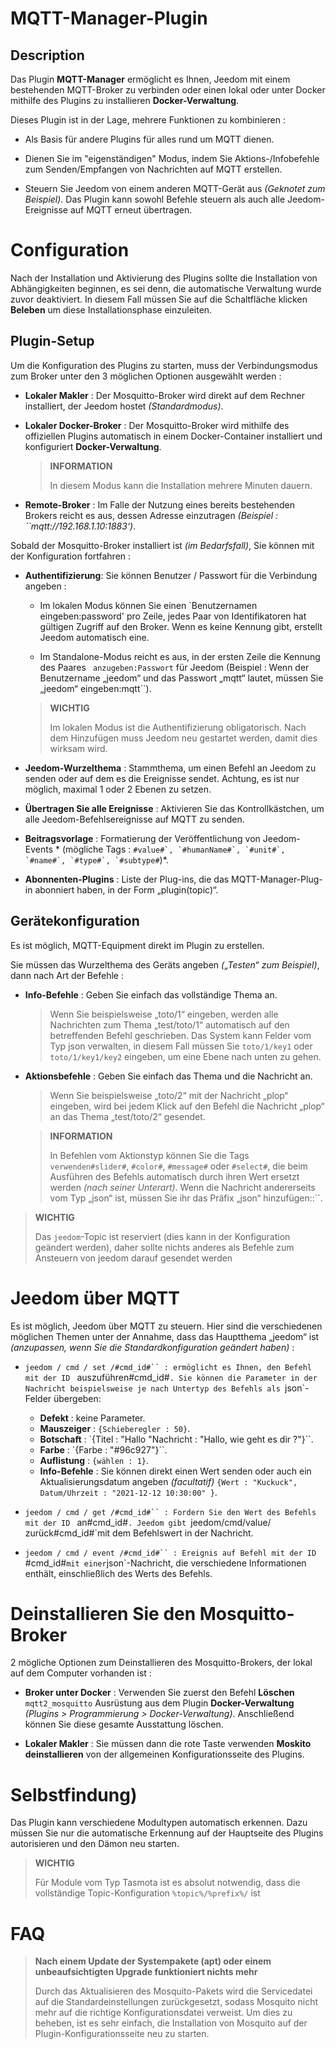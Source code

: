 # MQTT-Manager-Plugin

## Description

Das Plugin **MQTT-Manager** ermöglicht es Ihnen, Jeedom mit einem bestehenden MQTT-Broker zu verbinden oder einen lokal oder unter Docker mithilfe des Plugins zu installieren **Docker-Verwaltung**.

Dieses Plugin ist in der Lage, mehrere Funktionen zu kombinieren :

- Als Basis für andere Plugins für alles rund um MQTT dienen.

- Dienen Sie im "eigenständigen" Modus, indem Sie Aktions-/Infobefehle zum Senden/Empfangen von Nachrichten auf MQTT erstellen.

- Steuern Sie Jeedom von einem anderen MQTT-Gerät aus *(Geknotet zum Beispiel)*. Das Plugin kann sowohl Befehle steuern als auch alle Jeedom-Ereignisse auf MQTT erneut übertragen.

# Configuration

Nach der Installation und Aktivierung des Plugins sollte die Installation von Abhängigkeiten beginnen, es sei denn, die automatische Verwaltung wurde zuvor deaktiviert. In diesem Fall müssen Sie auf die Schaltfläche klicken **Beleben** um diese Installationsphase einzuleiten.

## Plugin-Setup

Um die Konfiguration des Plugins zu starten, muss der Verbindungsmodus zum Broker unter den 3 möglichen Optionen ausgewählt werden :

- **Lokaler Makler** : Der Mosquitto-Broker wird direkt auf dem Rechner installiert, der Jeedom hostet *(Standardmodus)*.

- **Lokaler Docker-Broker** : Der Mosquitto-Broker wird mithilfe des offiziellen Plugins automatisch in einem Docker-Container installiert und konfiguriert **Docker-Verwaltung**.

  >**INFORMATION**
  >
  >In diesem Modus kann die Installation mehrere Minuten dauern.

- **Remote-Broker** : Im Falle der Nutzung eines bereits bestehenden Brokers reicht es aus, dessen Adresse einzutragen *(Beispiel : ``mqtt://192.168.1.10:1883‘)*.

Sobald der Mosquitto-Broker installiert ist *(im Bedarfsfall)*, Sie können mit der Konfiguration fortfahren :

- **Authentifizierung**: Sie können Benutzer / Passwort für die Verbindung angeben :

  - Im lokalen Modus können Sie einen `Benutzernamen eingeben:password' pro Zeile, jedes Paar von Identifikatoren hat gültigen Zugriff auf den Broker. Wenn es keine Kennung gibt, erstellt Jeedom automatisch eine.

  - Im Standalone-Modus reicht es aus, in der ersten Zeile die Kennung des Paares ` anzugeben:Passwort` für Jeedom (Beispiel : Wenn der Benutzername „jeedom“ und das Passwort „mqtt“ lautet, müssen Sie „jeedom“ eingeben:mqtt``).

  >**WICHTIG**
  >
  >Im lokalen Modus ist die Authentifizierung obligatorisch. Nach dem Hinzufügen muss Jeedom neu gestartet werden, damit dies wirksam wird.

- **Jeedom-Wurzelthema** : Stammthema, um einen Befehl an Jeedom zu senden oder auf dem es die Ereignisse sendet. Achtung, es ist nur möglich, maximal 1 oder 2 Ebenen zu setzen.

- **Übertragen Sie alle Ereignisse** : Aktivieren Sie das Kontrollkästchen, um alle Jeedom-Befehlsereignisse auf MQTT zu senden.

- **Beitragsvorlage** : Formatierung der Veröffentlichung von Jeedom-Events * (mögliche Tags : ``#value#`, `#humanName#`, `#unit#`, `#name#`, `#type#`, `#subtype#``)*.

- **Abonnenten-Plugins** : Liste der Plug-ins, die das MQTT-Manager-Plug-in abonniert haben, in der Form „plugin(topic)“.

## Gerätekonfiguration

Es ist möglich, MQTT-Equipment direkt im Plugin zu erstellen.

Sie müssen das Wurzelthema des Geräts angeben *(„Testen“ zum Beispiel)*, dann nach Art der Befehle :

- **Info-Befehle** : Geben Sie einfach das vollständige Thema an.
  >Wenn Sie beispielsweise „toto/1“ eingeben, werden alle Nachrichten zum Thema „test/toto/1“ automatisch auf den betreffenden Befehl geschrieben. Das System kann Felder vom Typ json verwalten, in diesem Fall müssen Sie `toto/1/key1` oder `toto/1/key1/key2` eingeben, um eine Ebene nach unten zu gehen.

- **Aktionsbefehle** : Geben Sie einfach das Thema und die Nachricht an.
  >Wenn Sie beispielsweise „toto/2“ mit der Nachricht „plop“ eingeben, wird bei jedem Klick auf den Befehl die Nachricht „plop“ an das Thema „test/toto/2“ gesendet.

  >**INFORMATION**
  >
  >In Befehlen vom Aktionstyp können Sie die Tags ` verwenden#slider#`, `#color#`, `#message#` oder `#select#`, die beim Ausführen des Befehls automatisch durch ihren Wert ersetzt werden *(nach seiner Unterart)*. Wenn die Nachricht andererseits vom Typ „json“ ist, müssen Sie ihr das Präfix „json“ hinzufügen::``.

>**WICHTIG**
>
>Das `jeedom`-Topic ist reserviert (dies kann in der Konfiguration geändert werden), daher sollte nichts anderes als Befehle zum Ansteuern von jeedom darauf gesendet werden


# Jeedom über MQTT

Es ist möglich, Jeedom über MQTT zu steuern. Hier sind die verschiedenen möglichen Themen unter der Annahme, dass das Hauptthema „jeedom“ ist *(anzupassen, wenn Sie die Standardkonfiguration geändert haben)* :

- `jeedom / cmd / set /#cmd_id#`` : ermöglicht es Ihnen, den Befehl mit der ID ` auszuführen#cmd_id#`. Sie können die Parameter in der Nachricht beispielsweise je nach Untertyp des Befehls als `json`-Felder übergeben:
  - **Defekt** : keine Parameter.
  - **Mauszeiger** : `{Schieberegler : 50}`.
  - **Botschaft** : `{Titel : "Hallo "Nachricht : "Hallo, wie geht es dir ?"}``.
  - **Farbe** : `{Farbe : "#96c927"}``.
  - **Auflistung** : `{wählen : 1}`.
  - **Info-Befehle** : Sie können direkt einen Wert senden oder auch ein Aktualisierungsdatum angeben *(facultatif)* `{Wert : "Kuckuck", Datum/Uhrzeit : "2021-12-12 10:30:00" }`.

- `jeedom / cmd / get /#cmd_id#`` : Fordern Sie den Wert des Befehls mit der ID ` an#cmd_id#`. Jeedom gibt `jeedom/cmd/value/ zurück#cmd_id#`mit dem Befehlswert in der Nachricht.

- `jeedom / cmd / event /#cmd_id#`` : Ereignis auf Befehl mit der ID `#cmd_id#` mit einer `json`-Nachricht, die verschiedene Informationen enthält, einschließlich des Werts des Befehls.

# Deinstallieren Sie den Mosquitto-Broker

2 mögliche Optionen zum Deinstallieren des Mosquitto-Brokers, der lokal auf dem Computer vorhanden ist :

- **Broker unter Docker** : Verwenden Sie zuerst den Befehl **Löschen** `mqtt2_mosquitto` Ausrüstung aus dem Plugin **Docker-Verwaltung** *(Plugins > Programmierung > Docker-Verwaltung)*. Anschließend können Sie diese gesamte Ausstattung löschen.

- **Lokaler Makler** : Sie müssen dann die rote Taste verwenden **Moskito deinstallieren** von der allgemeinen Konfigurationsseite des Plugins.


# Selbstfindung)

Das Plugin kann verschiedene Modultypen automatisch erkennen. Dazu müssen Sie nur die automatische Erkennung auf der Hauptseite des Plugins autorisieren und den Dämon neu starten.

>**WICHTIG**
>
>Für Module vom Typ Tasmota ist es absolut notwendig, dass die vollständige Topic-Konfiguration `%topic%/%prefix%/` ist

# FAQ

>**Nach einem Update der Systempakete (apt) oder einem unbeaufsichtigten Upgrade funktioniert nichts mehr**
>
>Durch das Aktualisieren des Mosquito-Pakets wird die Servicedatei auf die Standardeinstellungen zurückgesetzt, sodass Mosquito nicht mehr auf die richtige Konfigurationsdatei verweist. Um dies zu beheben, ist es sehr einfach, die Installation von Mosquito auf der Plugin-Konfigurationsseite neu zu starten.
